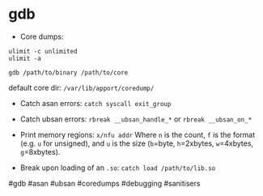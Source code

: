 # gdb

- Core dumps:
```
ulimit -c unlimited
ulimit -a

gdb /path/to/binary /path/to/core
```

default core dir: `/var/lib/apport/coredump/`

- Catch asan errors:
`catch syscall exit_group`

- Catch ubsan errors:
`rbreak __ubsan_handle_*`
or
`rbreak __ubsan_on_*`

- Print memory regions:
`x/nfu addr`
Where `n` is the count, `f` is the format (e.g. `u` for unsigned), and `u` is the size (`b`=byte, `h`=2xbytes, `w`=4xbytes, `g`=8xbytes).

- Break upon loading of an `.so`:
`catch load /path/to/lib.so`

#gdb #asan #ubsan #coredumps #debugging #sanitisers

